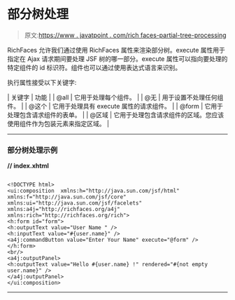 # 部分树处理

> 原文:[https://www . javatpoint . com/rich faces-partial-tree-processing](https://www.javatpoint.com/richfaces-partial-tree-processing)

RichFaces 允许我们通过使用 RichFaces 属性来渲染部分树。execute 属性用于指定在 Ajax 请求期间要处理 JSF 树的哪一部分。execute 属性可以指向要处理的特定组件的 id 标识符。组件也可以通过使用表达式语言来识别。

执行属性接受以下关键字:

| 关键字 | 功能 |
| @all | 它用于处理每个组件。 |
| @无 | 用于设置不处理任何组件。 |
| @这个 | 它用于处理具有 execute 属性的请求组件。 |
| @form | 它用于处理包含请求组件的表单。 |
| @区域 | 它用于处理包含请求组件的区域。您应该使用<region>组件作为包装元素来指定区域。</region> |

* * *

### 部分树处理示例

**// index.xhtml**

```

<!DOCTYPE html>
<ui:composition  xmlns:h="http://java.sun.com/jsf/html"
xmlns:f="http://java.sun.com/jsf/core" xmlns:ui="http://java.sun.com/jsf/facelets" xmlns:a4j="http://richfaces.org/a4j"
xmlns:rich="http://richfaces.org/rich">
<h:form id="form">
<h:outputText value="User Name " />
<h:inputText value="#{user.name}" />
<a4j:commandButton value="Enter Your Name" execute="@form" />
</h:form>
<br/>
<a4j:outputPanel>
<h:outputText value="Hello #{user.name} !" rendered="#{not empty user.name}" />
</a4j:outputPanel>
</ui:composition>

```

* * *